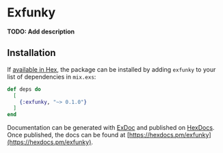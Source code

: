 # Exfunky

**TODO: Add description**

## Installation

If [available in Hex](https://hex.pm/docs/publish), the package can be installed
by adding `exfunky` to your list of dependencies in `mix.exs`:

```elixir
def deps do
  [
    {:exfunky, "~> 0.1.0"}
  ]
end
```

Documentation can be generated with [ExDoc](https://github.com/elixir-lang/ex_doc)
and published on [HexDocs](https://hexdocs.pm). Once published, the docs can
be found at [https://hexdocs.pm/exfunky](https://hexdocs.pm/exfunky).

